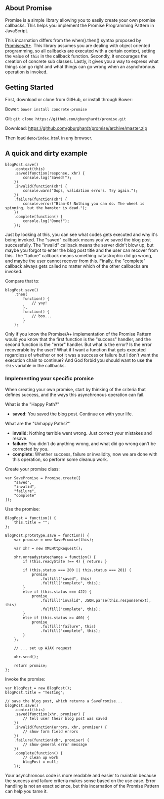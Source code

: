 ## About Promise

Promise is a simple library allowing you to easily create your own promise
callbacks. This helps you implement the Promise Programming Pattern in
JavaScript.

This incarnation differs from the when().then() syntax proposed by
[Promises/A+](http://promisesaplus.com/). This library assumes you are dealing
with object oriented programming, so all callbacks are executed with a certain
context, setting the value of `this` in the callback function. Secondly, it
encourages the creation of concrete sub classes. Lastly, it gives you a way to
express what things can go right and what things can go wrong when an
asynchronous operation is invoked.

## Getting Started

First, download or clone from GitHub, or install through Bower:

Bower: `bower install concrete-promise`

Git: `git clone https://github.com/gburghardt/promise.git`

Download: https://github.com/gburghardt/promise/archive/master.zip

Then load `demo/index.html` in any browser.

## A quick and dirty example

    blogPost.save()
        .context(this)
        .saved(function(response, xhr) {
            console.log("Saved!");
        })
        .invalid(function(xhr) {
            console.warn("Oops, validation errors. Try again.");
        })
        .failure(function(xhr) {
            console.error("Blam-O! Nothing you can do. The wheel is spinning, but the hamster is dead.");
        })
        .complete(function() {
            console.log("Done!");
        });

Just by looking at this, you can see what codes gets executed and why it's being
invoked. The "saved" callback means you've saved the blog post successfully. The
"invalid" callback means the server didn't blow up, but maybe you forgot to
enter the blog post title and the user can recover from this. The "failure"
callback means something catastrophic did go wrong, and maybe the user cannot
recover from this. Finally, the "complete" callback always gets called no matter
which of the other callbacks are invoked.

Compare that to:

    blogPost.save()
        .then(
            function() {
                // yay!
            },
            function() {
                // boo...
            }
        );

Only if you know the Promise/A+ implementation of the Promise Pattern would you
know that the first function is the "success" handler, and the second function
is the "error" handler. But what is the error? Is the error recoverable by the
user? What if I want a function that gets executed regardless of whether or not
it was a success or failure but I don't want the execution chain to continue?
And God forbid you should want to use the `this` variable in the callbacks.

### Implementing your specific promise

When creating your own promise, start by thinking of the criteria that defines
success, and the ways this asynchronous operation can fail.

What is the "Happy Path?"

- **saved:** You saved the blog post. Continue on with your life.

What are the "Unhappy Paths?"

- **invalid:** Nothing terrible went wrong. Just correct your mistakes and
  resave.
- **failure:** You didn't do anything wrong, and what did go wrong can't be
  corrected by you.
- **complete:** Whether success, failure or invalidity, now we are done with
  this operation, so perform some cleanup work.

Create your promise class:

    var SavePromise = Promise.create([
        "saved",
        "invalid",
        "failure",
        "complete"
    ]);

Use the promise:

    BlogPost = function() {
        this.title = "";
    };

    BlogPost.prototype.save = function() {
        var promise = new SavePromise(this);

        var xhr = new XMLHttpRequest();

        xhr.onreadystatechange = function() {
            if (this.readyState !== 4) { return; }

            if (this.status === 200 || this.status === 201) {
                promise
                    .fulfill("saved", this)
                    .fulfill("complete", this);
            }
            else if (this.status === 422) {
                promise
                    .fulfill("invalid", JSON.parse(this.responseText), this)
                    .fulfill("complete", this);
            }
            else if (this.status >= 400) {
                promise
                    .fulfill("failure", this)
                    .fulfill("complete", this);
            }
        };

        // ... set up AJAX request

        xhr.send();

        return promise;
    };

Invoke the promise:

    var blogPost = new BlogPost();
    blogPost.title = "Testing";

    // save the blog post, which returns a SavePromise...
    blogPost.save()
        .context(this)
        .saved(function(xhr, promiser) {
            // tell user their blog post was saved
        })
        .invalid(function(errors, xhr, promiser) {
            // show form field errors
        })
        .failure(function(xhr, promiser) {
            // show general error message
        })
        .complete(function() {
            // clean up work
            blogPost = null;
        });

Your asynchronous code is more readable and easier to maintain because the
success and failure criteria makes sense based on the use case. Error handling
is not an exact science, but this incarnation of the Promise Pattern can help
you tame it.

